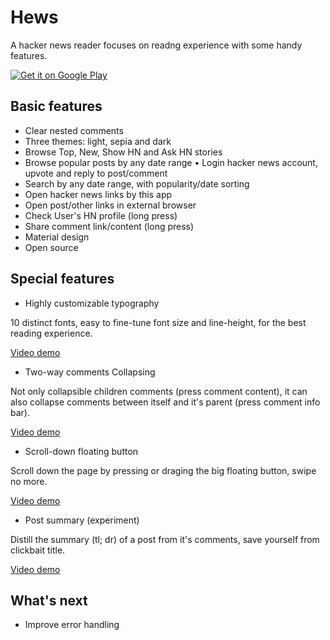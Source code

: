 # Hews
A hacker news reader focuses on readng experience with some handy features.

[![Get it on Google Play](https://developer.android.com/images/brand/en_generic_rgb_wo_60.png)](https://play.google.com/store/apps/details?id=com.leavjenn.hews)

## Basic features
* Clear nested comments
* Three themes: light, sepia and dark
* Browse Top, New, Show HN and Ask HN stories
* Browse popular posts by any date range
• Login hacker news account, upvote and reply to post/comment
* Search by any date range, with popularity/date sorting
* Open hacker news links by this app
* Open post/other links in external browser
* Check User's HN profile (long press)
* Share comment link/content (long press)
* Material design
* Open source

## Special features

* Highly customizable typography

10 distinct fonts, easy to fine-tune font size and line-height, for the best reading experience.

[Video demo](https://youtu.be/gGyW0LxO9wg)

* Two-way comments Collapsing

Not only collapsible children comments (press comment content), it can also collapse comments between itself and it's parent (press comment info bar).

[Video demo](https://youtu.be/FT4aFFUzFIo)

* Scroll-down floating button

Scroll down the page by pressing or draging the big floating button, swipe no more. 

[Video demo](https://youtu.be/kuffdR2GCqU)

* Post summary (experiment)

Distill the summary (tl; dr) of a post from it's comments, save yourself from clickbait title.

[Video demo](https://youtu.be/Yrr4OiqGf7U)

## What's next
* Improve error handling
